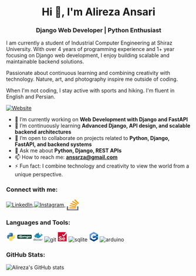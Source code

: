 <h1 align="center">Hi 👋, I'm Alireza Ansari</h1>
<h3 align="center">Django Web Developer | Python Enthusiast</h3>

<p align="left">
I am currently a student of Industrial Computer Engineering at Shiraz University.
With over 4 years of programming experience and 1+ year focusing on Django web development, I enjoy building scalable and maintainable backend solutions.
</p>

<p align="left">
Passionate about continuous learning and combining creativity with technology. Nature, art, and photography inspire me outside of coding.
</p>

<p align="left">
When I'm not coding, I stay active with sports and hiking. I'm fluent in English and Persian.
</p>

[![Website](https://img.shields.io/website?down_color=blue&down_message=offline&up_color=yellow&up_message=my%20resume&url=https%3A%2F%2Fansarialireza.github.io%2F)](https://ansarialireza.github.io/)

- 🔭 I’m currently working on **Web Development with Django and FastAPI**
- 🌱 I’m continuously learning **Advanced Django, API design, and scalable backend architectures**
- 👯 I’m open to collaborate on projects related to **Python, Django, FastAPI, and backend systems**
- 💬 Ask me about **Python, Django, REST APIs**
- 📫 How to reach me: **anssrza@gmail.com**
- ⚡ Fun fact: I combine technology and creativity to view the world from a unique perspective.

<h3 align="left">Connect with me:</h3>
<p align="left">
<a href="https://www.linkedin.com/in/ansarialireza/" target="_blank">
  <img align="center" src="https://raw.githubusercontent.com/rahuldkjain/github-profile-readme-generator/master/src/images/icons/Social/linked-in-alt.svg" alt="LinkedIn" height="30" width="40" />
</a>
<a href="https://www.instagram.com/alireza_anssari/" target="_blank">
  <img align="center" src="https://raw.githubusercontent.com/rahuldkjain/github-profile-readme-generator/master/src/images/icons/Social/instagram.svg" alt="Instagram" height="30" width="40" />
</a>
<a href="https://stackoverflow.com/users/12769444/ansari" target="_blank">
  <img align="center" src="https://raw.githubusercontent.com/teamedwardforever/Readme-Generator/71f25dd8b98329b168142a6b782a107b75eab178/svg/Social/stack-overflow.svg" alt="Stack Overflow" height="30" width="40" />
</a>
</p>

<h3 align="left">Languages and Tools:</h3>
<p align="left">
  <img src="https://raw.githubusercontent.com/devicons/devicon/master/icons/python/python-original.svg" alt="python" width="26" height="26" />
  <img src="https://raw.githubusercontent.com/devicons/devicon/master/icons/django/django-original.svg" alt="django" width="40" height="26" />
  <img src="https://raw.githubusercontent.com/devicons/devicon/master/icons/docker/docker-original-wordmark.svg" alt="docker" width="26" height="26" />
  <img src="https://raw.githubusercontent.com/devicons/devicon/master/icons/git/git-scm-icon.svg" alt="git" width="26" height="26" />
  <img src="https://raw.githubusercontent.com/devicons/devicon/master/icons/selenium/selenium-original.svg" alt="selenium" width="26" height="26" />
  <img src="https://www.vectorlogo.zone/logos/sqlite/sqlite-icon.svg" alt="sqlite" width="26" height="26" />
  <img src="https://raw.githubusercontent.com/devicons/devicon/master/icons/cplusplus/cplusplus-original.svg" alt="cplusplus" width="26" height="26" />
  <img src="https://cdn.worldvectorlogo.com/logos/arduino-1.svg" alt="arduino" width="26" height="26" />
</p>

<h3 align="left">GitHub Stats:</h3>

![Alireza's GitHub stats](https://github-readme-stats.vercel.app/api?username=ansarialireza&show_icons=true&theme=radical&include_all_commits=true&count_private=true)
